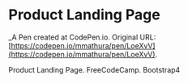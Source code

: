 # Product Landing Page
 _A Pen created at CodePen.io. Original URL: [https://codepen.io/mmathura/pen/LoeXvV](https://codepen.io/mmathura/pen/LoeXvV).

 Product Landing Page. FreeCodeCamp. Bootstrap4